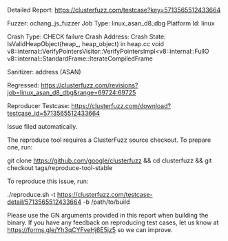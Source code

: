 Detailed Report: https://clusterfuzz.com/testcase?key=5713565512433664

Fuzzer: ochang_js_fuzzer
Job Type: linux_asan_d8_dbg
Platform Id: linux

Crash Type: CHECK failure
Crash Address: 
Crash State:
  IsValidHeapObject(heap_, heap_object) in heap.cc
  void v8::internal::VerifyPointersVisitor::VerifyPointersImpl<v8::internal::FullO
  v8::internal::StandardFrame::IterateCompiledFrame
  
Sanitizer: address (ASAN)

Regressed: https://clusterfuzz.com/revisions?job=linux_asan_d8_dbg&range=69724:69725

Reproducer Testcase: https://clusterfuzz.com/download?testcase_id=5713565512433664

Issue filed automatically.

The reproduce tool requires a ClusterFuzz source checkout. To prepare one, run:

git clone https://github.com/google/clusterfuzz && cd clusterfuzz && git checkout tags/reproduce-tool-stable

To reproduce this issue, run:

./reproduce.sh -t https://clusterfuzz.com/testcase-detail/5713565512433664 -b /path/to/build

Please use the GN arguments provided in this report when building the binary. If you have any feedback on reproducing test cases, let us know at https://forms.gle/Yh3qCYFveHj6E5jz5 so we can improve.
